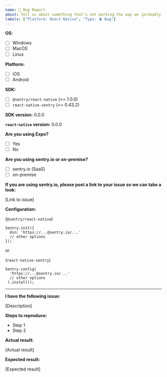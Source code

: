 ```yaml
---
name: 🐞 Bug Report
about: Tell us about something that's not working the way we (probably) intend.
labels: ["Platform: React-Native", "Type: 🪲 Bug"]
---
```


**OS:**
- [ ]  Windows
- [ ]  MacOS
- [ ]  Linux

**Platform:**
- [ ]  iOS
- [ ]  Android

**SDK:**
- [ ]  `@sentry/react-native` (>= 1.0.0)
- [ ]  `react-native-sentry` (<= 0.43.2)

**SDK version:** 0.0.0

**`react-native` version:** 0.0.0

**Are you using Expo?**
- [ ]  Yes
- [ ]  No

**Are you using sentry.io or on-premise?**
- [ ]  sentry.io (SaaS)
- [ ]  on-premise

**If you are using sentry.io, please post a link to your issue so we can take a look:**

[Link to issue]

**Configuration:**

(`@sentry/react-native`)
```
Sentry.init({
  dsn: 'https://...@sentry.io/...'
  // other options
});
```

or

(`react-native-sentry`)
```
Sentry.config(
  'https://...@sentry.io/...'
  // other options
 ).install();
```

---
**I have the following issue:**

[Description]

**Steps to reproduce:**
- Step 1
- Step 2

**Actual result:**

[Actual result]

**Expected result:**

[Expected result]

